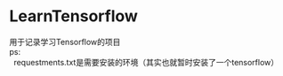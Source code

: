 # LearnTensorflow
用于记录学习Tensorflow的项目<br>
ps:<br>
&nbsp;&nbsp;requestments.txt是需要安装的环境（其实也就暂时安装了一个tensorflow）
